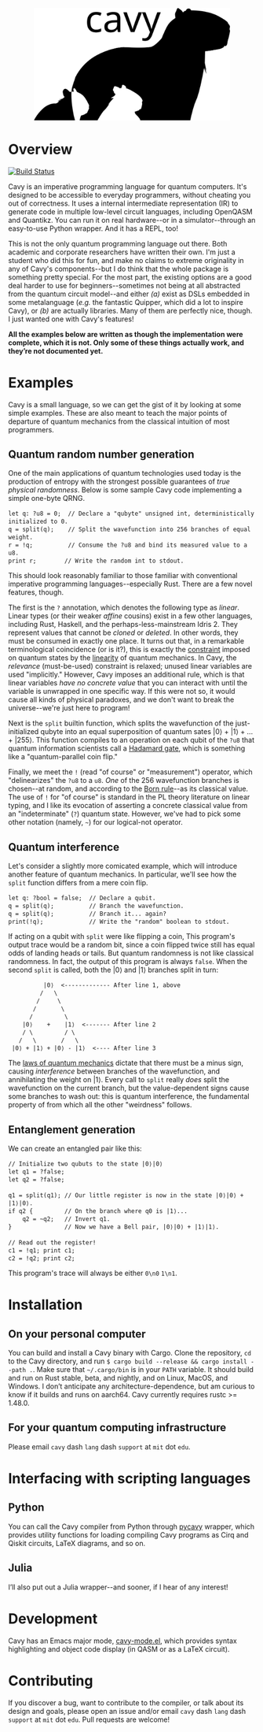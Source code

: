 
<div align="center">
<img src="assets/cavies.svg" width=400 alt="Cavy logo: a capybara with pups."></img>
</div>

# Overview

[![Build Status](https://travis-ci.com/mcncm/cavy-rs.svg?token=wTZePJvDpqqWnfcvqYkS&branch=main)](https://travis-ci.com/mcncm/cavy-rs)

Cavy is an imperative programming language for quantum computers. It's designed
to be accessible to everyday programmers, without cheating you out of
correctness. It uses a internal intermediate representation (IR) to generate
code in multiple low-level circuit languages, including OpenQASM and Quantikz.
You can run it on real hardware--or in a simulator--through an easy-to-use
Python wrapper. And it has a REPL, too!

This is not the only quantum programming language out there. Both academic and
corporate researchers have written their own. I'm just a student who did this
for fun, and make no claims to extreme originality in any of Cavy's
components--but I do think that the whole package is something pretty special.
For the most part, the existing options are a good deal harder to use for
beginners--sometimes not being at all abstracted from the quantum circuit
model--and either _(a)_ exist as DSLs embedded in some metalanguage (_e.g._ the
fantastic Quipper, which did a lot to inspire Cavy), or _(b)_ are actually
libraries. Many of them are perfectly nice, though. I just wanted one with
Cavy's features!

**All the examples below are written as though the implementation were complete,
which it is not. Only some of these things actually work, and they’re not
documented yet.**

# Examples
Cavy is a small language, so we can get the gist of it by looking at some simple
examples. These are also meant to teach the major points of departure of quantum
mechanics from the classical intuition of most programmers.

## Quantum random number generation
One of the main applications of quantum technologies used today is the
production of entropy with the strongest possible guarantees of _true physical
randomness_. Below is some sample Cavy code implementing a simple one-byte QRNG.

```cavy
let q: ?u8 = 0;  // Declare a "qubyte" unsigned int, deterministically initialized to 0.
q = split(q);    // Split the wavefunction into 256 branches of equal weight.
r = !q;          // Consume the ?u8 and bind its measured value to a u8.
print r;        // Write the random int to stdout.
```

This should look reasonably familiar to those familiar with conventional
imperative programming languages--especially Rust. There are a few novel
features, though.

The first is the `?` annotation, which denotes the following type as _linear_.
Linear types (or their weaker _affine_ cousins) exist in a few other languages,
including Rust, Haskell, and the perhaps-less-mainstream Idris 2. They represent
values that cannot be _cloned_ or _deleted_. In other words, they must be
consumed in exactly one place. It turns out that, in a remarkable terminological
coincidence (or is it?), this is exactly the
[constraint](https://en.wikipedia.org/wiki/No-cloning_theorem) imposed on
quantum states by the
[linearity](https://en.wikipedia.org/wiki/Quantum_superposition) of quantum
mechanics. In Cavy, the _relevance_ (must-be-used) constraint is relaxed; unused
linear variables are used "implicitly." However, Cavy imposes an additional
rule, which is that linear variables _have no concrete value_ that you can
interact with until the variable is unwrapped in one specific way. If this were
not so, it would cause all kinds of physical paradoxes, and we don't want to
break the universe--we're just here to program!

Next is the `split` builtin function, which splits the wavefunction of the
just-initialized qubyte into an equal superposition of quantum sates |0⟩ + |1⟩ +
... + |255⟩. This function compiles to an operation on each qubit of the `?u8`
that quantum information scientists call a [Hadamard
gate](https://en.wikipedia.org/wiki/Hadamard_transform#Quantum_computing_applications),
which is something like a "quantum-parallel coin flip." 

Finally, we meet the `!` (read "of course" or "measurement") operator, which
"delinearizes" the `?u8` to a `u8`. _One_ of the 256 wavefunction branches is
chosen--at random, and according to the [Born
rule](https://en.wikipedia.org/wiki/Born_rule)--as its classical value. The use
of `!` for "of course" is standard in the PL theory literature on linear typing,
and I like its evocation of asserting a concrete classical value from an
"indeterminate" (`?`) quantum state. However, we've had to pick some other
notation (namely, `~`) for our logical-not operator.

## Quantum interference

Let's consider a slightly more comicated example, which will introduce another
feature of quantum mechanics. In particular, we'll see how the `split` function
differs from a mere coin flip.

```cavy
let q: ?bool = false;  // Declare a qubit.
q = split(q);          // Branch the wavefunction.
q = split(q);          // Branch it... again?
print(!q);             // Write the "random" boolean to stdout.
```

If acting on a qubit with `split` were like flipping a coin, This program's
output trace would be a random bit, since a coin flipped twice still has equal
odds of landing heads or tails. But quantum randomness is not like classical
randomness. In fact, the output of this program is always `false`. When the
second `split` is called, both the |0⟩ and
|1⟩ branches split in turn:

              |0⟩  <------------- After line 1, above
             /   \
            /     \
           /       \
          /         \
        |0⟩    +    |1⟩  <------- After line 2
        / \         / \
       /   \       /   \
     |0⟩ + |1⟩ + |0⟩ - |1⟩  <---- After line 3

The [laws of quantum
mechanics](https://en.wikipedia.org/wiki/Unitarity_(physics)) dictate that there
must be a minus sign, causing _interference_ between branches of the
wavefunction, and annihilating the weight on |1⟩. Every call to `split` really
_does_ split the wavefunction on the current branch, but the value-dependent
signs cause some branches to wash out: this is quantum interference, the
fundamental property of from which all the other "weirdness" follows.

## Entanglement generation
We can create an entangled pair like this:

```cavy
// Initialize two qubuts to the state |0⟩|0⟩
let q1 = ?false;
let q2 = ?false;

q1 = split(q1); // Our little register is now in the state |0⟩|0⟩ + |1⟩|0⟩.
if q2 {         // On the branch where q0 is |1⟩...
    q2 = ~q2;   // Invert q1.
}               // Now we have a Bell pair, |0⟩|0⟩ + |1⟩|1⟩.

// Read out the register!
c1 = !q1; print c1;
c2 = !q2; print c2;
```

This program's trace will always be either `0\n0` `1\n1`.

<!--
## Grover's algorithm

This is where we'll see our first genuine asymptotic quantum speedup (only a
quadratic one, but a speedup nonetheless!).

Suppose we have a subroutine

```cavy
mem <- qalloc(n);

```
-->

# Installation

## On your personal computer
You can build and install a Cavy binary with Cargo. Clone the repository, `cd`
to the Cavy directory, and run `$ cargo build --release && cargo install --path
.`. Make sure that `~/.cargo/bin` is in your `PATH` variable. It should build
and run on Rust stable, beta, and nightly, and on Linux, MacOS, and Windows. I
don’t anticipate any architecture-dependence, but am curious to know if it builds
and runs on aarch64. Cavy currently requires rustc >= 1.48.0.

## For your quantum computing infrastructure
Please email `cavy` dash `lang` dash `support` at `mit` dot `edu`.

# Interfacing with scripting languages

## Python
You can call the Cavy compiler from Python through
[pycavy](https://github.com/mcncm/pycavy) wrapper, which provides utility
functions for loading compiling Cavy programs as Cirq and Qiskit circuits, LaTeX
diagrams, and so on.

## Julia
I’ll also put out a Julia wrapper--and sooner, if I hear of any interest!

# Development

Cavy has an Emacs major mode,
[cavy-mode.el](https://github.com/mcncm/cavy-mode), which provides syntax
highlighting and object code display (in QASM or as a LaTeX circuit).

# Contributing
If you discover a bug, want to contribute to the compiler, or talk about its
design and goals, please open an issue and/or email `cavy` dash `lang` dash
`support` at `mit` dot `edu`. Pull requests are welcome!
